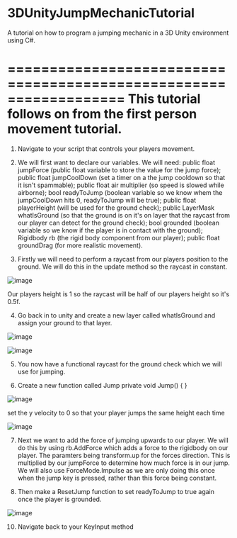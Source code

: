 # 3DUnityJumpMechanicTutorial
A tutorial on how to program a jumping mechanic in a 3D Unity environment using C#.

==================================================================
This tutorial follows on from the first person movement tutorial.
==================================================================

1. Navigate to your script that controls your players movement.

2. We will first want to declare our variables. We will need: public float jumpForce (public float variable to store the value for the jump force); public float jumpCoolDown (set a timer on a the jump cooldown so that it isn't spammable); public float air multiplier (so speed is slowed while airborne); bool readyToJump (boolean variable so we know whem the jumpCoolDown hits 0, readyToJump will be true); public float playerHeight (will be used for the ground check); public LayerMask whatIsGround (so that the ground is on it's on layer that the raycast from our player can detect for the ground check); bool grounded (boolean variable so we know if the player is in contact with the ground); Rigidbody rb (the rigid body component from our player); public float groundDrag (for more realistic movement).

3. Firstly we will need to perform a raycast from our players position to the ground. We will do this in the update method so the raycast in constant.

![image](https://github.com/user-attachments/assets/25217bb5-ac39-4da9-8789-452715f75c62)

Our players height is 1 so the raycast will be half of our players height so it's 0.5f.

4. Go back in to unity and create a new layer called whatIsGround and assign your ground to that layer.

![image](https://github.com/user-attachments/assets/07309ceb-4169-46e0-aa26-752cab6209eb)

![image](https://github.com/user-attachments/assets/dca8998e-ce00-4b79-b3b1-f2c4235209b1)

5. You now have a functional raycast for the ground check which we will use for jumping.

6. Create a new function called Jump private void Jump()
{
}

![image](https://github.com/user-attachments/assets/89248dcc-c93d-4b34-8137-598e0feae0ee)

set the y velocity to 0 so that your player jumps the same height each time

![image](https://github.com/user-attachments/assets/b391f64a-49ee-4c1b-aabc-a93f1f1fcf93)

7. Next we want to add the force of jumping upwards to our player. We will do this by using rb.AddForce which adds a force to the rigidbody on our player. The paramters being transform.up for the forces direction. This is multiplied by our jumpForce to determine how much force is in our jump. We will also use ForceMode.Impulse as we are only doing this once when the jump key is pressed, rather than this force being constant.
   
9. Then make a ResetJump function to set readyToJump to true again once the player is grounded.
   
![image](https://github.com/user-attachments/assets/66932d27-dfc9-41ad-a53d-79d04dd39695)

10. Navigate back to your KeyInput method




 
   
